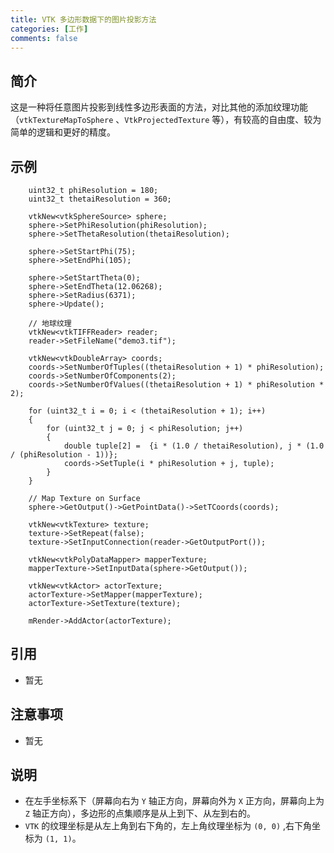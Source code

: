 ```yaml
---
title: VTK 多边形数据下的图片投影方法
categories: [工作]
comments: false 
---
```


## 简介

这是一种将任意图片投影到线性多边形表面的方法，对比其他的添加纹理功能（`vtkTextureMapToSphere` 、`VtkProjectedTexture` 等），有较高的自由度、较为简单的逻辑和更好的精度。

## 示例
```
    uint32_t phiResolution = 180;
    uint32_t thetaiResolution = 360;

    vtkNew<vtkSphereSource> sphere;
    sphere->SetPhiResolution(phiResolution);
    sphere->SetThetaResolution(thetaiResolution);

    sphere->SetStartPhi(75);
    sphere->SetEndPhi(105);

    sphere->SetStartTheta(0);
    sphere->SetEndTheta(12.06268);
    sphere->SetRadius(6371);
    sphere->Update();

    // 地球纹理
    vtkNew<vtkTIFFReader> reader;
    reader->SetFileName("demo3.tif");

    vtkNew<vtkDoubleArray> coords;
    coords->SetNumberOfTuples((thetaiResolution + 1) * phiResolution);
    coords->SetNumberOfComponents(2);
    coords->SetNumberOfValues((thetaiResolution + 1) * phiResolution * 2);

    for (uint32_t i = 0; i < (thetaiResolution + 1); i++)
    {
        for (uint32_t j = 0; j < phiResolution; j++)
        {
            double tuple[2] =  {i * (1.0 / thetaiResolution), j * (1.0 / (phiResolution - 1))};
            coords->SetTuple(i * phiResolution + j, tuple);
        }
    }

    // Map Texture on Surface
    sphere->GetOutput()->GetPointData()->SetTCoords(coords);

    vtkNew<vtkTexture> texture;
    texture->SetRepeat(false);
    texture->SetInputConnection(reader->GetOutputPort());

    vtkNew<vtkPolyDataMapper> mapperTexture;
    mapperTexture->SetInputData(sphere->GetOutput());

    vtkNew<vtkActor> actorTexture;
    actorTexture->SetMapper(mapperTexture);
    actorTexture->SetTexture(texture);

    mRender->AddActor(actorTexture);
```

## 引用

* 暂无

## 注意事项

- 暂无

## 说明
- 在左手坐标系下（屏幕向右为 `Y` 轴正方向，屏幕向外为 `X` 正方向，屏幕向上为 `Z` 轴正方向），多边形的点集顺序是从上到下、从左到右的。
- `VTK` 的纹理坐标是从左上角到右下角的，左上角纹理坐标为 `(0, 0)` ,右下角坐标为 `(1, 1)`。
